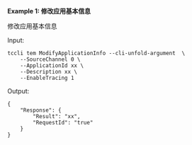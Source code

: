 **Example 1: 修改应用基本信息**

修改应用基本信息

Input: 

```
tccli tem ModifyApplicationInfo --cli-unfold-argument  \
    --SourceChannel 0 \
    --ApplicationId xx \
    --Description xx \
    --EnableTracing 1
```

Output: 
```
{
    "Response": {
        "Result": "xx",
        "RequestId": "true"
    }
}
```

